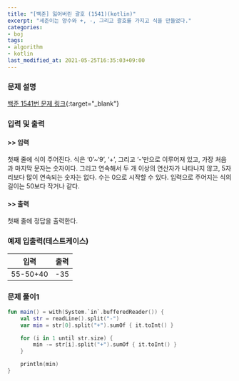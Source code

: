 ```yaml
---
title: "[백준] 잃어버린 괄호 (1541)(kotlin)"
excerpt: "세준이는 양수와 +, -, 그리고 괄호를 가지고 식을 만들었다."
categories:
- boj
tags:
- algorithm
- kotlin
last_modified_at: 2021-05-25T16:35:03+09:00
---
```



### 문제 설명
[백준 1541번 문제 링크](https://www.acmicpc.net/problem/1541#description){:target="_blank"}




### 입력 및 출력
#### >> 입력
첫째 줄에 식이 주어진다. 식은 ‘0’~‘9’, ‘+’, 그리고 ‘\-’만으로 이루어져 있고, 가장 처음과 마지막 문자는 숫자이다. 그리고 연속해서 두 개 이상의 연산자가 나타나지 않고, 5자리보다 많이 연속되는 숫자는 없다. 수는 0으로 시작할 수 있다. 입력으로 주어지는 식의 길이는 50보다 작거나 같다.



#### >> 출력
첫째 줄에 정답을 출력한다.





### 예제 입출력(테스트케이스)


|입력|출력|
|-----|------|
|55\-50+40|\-35|




### 문제 풀이1
```kotlin
fun main() = with(System.`in`.bufferedReader()) {
    val str = readLine().split("-")
    var min = str[0].split("+").sumOf { it.toInt() }

    for (i in 1 until str.size) {
        min -= str[i].split("+").sumOf { it.toInt() }
    }

    println(min)
}
```